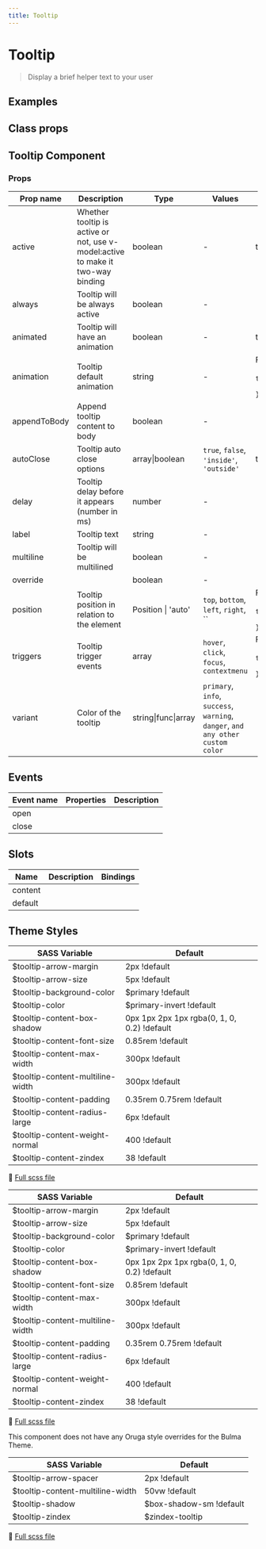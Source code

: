 ```yaml
---
title: Tooltip
---
```


# Tooltip

<div class="vp-doc">

> Display a brief helper text to your user

<Carbon />
</div>

<div class="vp-doc">

## Examples

<example-tooltip />

</div>
<div class="vp-doc">

## Class props

<inspector-tooltip-viewer />

</div>

<div class="vp-doc">

## Tooltip Component

### Props

| Prop name    | Description                                                                     | Type                | Values                                                                          | Default                                                                                                                                    |
| ------------ | ------------------------------------------------------------------------------- | ------------------- | ------------------------------------------------------------------------------- | ------------------------------------------------------------------------------------------------------------------------------------------ |
| active       | Whether tooltip is active or not, use v-model:active to make it two-way binding | boolean             | -                                                                               | true                                                                                                                                       |
| always       | Tooltip will be always active                                                   | boolean             | -                                                                               |                                                                                                                                            |
| animated     | Tooltip will have an animation                                                  | boolean             | -                                                                               | true                                                                                                                                       |
| animation    | Tooltip default animation                                                       | string              | -                                                                               | <div>From <b>config</b></div><br><code style='white-space: nowrap; padding: 0;'> tooltip: {<br>&nbsp;&nbsp;animation: 'fade'<br>}</code>   |
| appendToBody | Append tooltip content to body                                                  | boolean             | -                                                                               |                                                                                                                                            |
| autoClose    | Tooltip auto close options                                                      | array\|boolean      | `true`, `false`, `'inside'`, `'outside'`                                        | true                                                                                                                                       |
| delay        | Tooltip delay before it appears (number in ms)                                  | number              | -                                                                               |                                                                                                                                            |
| label        | Tooltip text                                                                    | string              | -                                                                               |                                                                                                                                            |
| multiline    | Tooltip will be multilined                                                      | boolean             | -                                                                               |                                                                                                                                            |
| override     |                                                                                 | boolean             | -                                                                               |                                                                                                                                            |
| position     | Tooltip position in relation to the element                                     | Position \| 'auto'  | `top`, `bottom`, `left`, `right`, ``                                            | <div>From <b>config</b></div><br><code style='white-space: nowrap; padding: 0;'> tooltip: {<br>&nbsp;&nbsp;position: 'top'<br>}</code>     |
| triggers     | Tooltip trigger events                                                          | array               | `hover`, `click`, `focus`, `contextmenu`                                        | <div>From <b>config</b></div><br><code style='white-space: nowrap; padding: 0;'> tooltip: {<br>&nbsp;&nbsp;triggers: ['hover']<br>}</code> |
| variant      | Color of the tooltip                                                            | string\|func\|array | `primary`, `info`, `success`, `warning`, `danger`, `and any other custom color` |                                                                                                                                            |

## Events

| Event name | Properties | Description |
| ---------- | ---------- | ----------- |
| open       |            |
| close      |            |

## Slots

| Name    | Description | Bindings |
| ------- | ----------- | -------- |
| content |             |          |
| default |             |          |

</div>
<div class="vp-doc">

## Theme Styles

<div class="theme-orugabase">
 
| SASS Variable  | Default |
| -------------- | ------- |
| $tooltip-arrow-margin | 2px !default |
| $tooltip-arrow-size | 5px !default |
| $tooltip-background-color | $primary !default |
| $tooltip-color | $primary-invert !default |
| $tooltip-content-box-shadow | 0px 1px 2px 1px rgba(0, 1, 0, 0.2) !default |
| $tooltip-content-font-size | 0.85rem !default |
| $tooltip-content-max-width | 300px !default |
| $tooltip-content-multiline-width | 300px !default |
| $tooltip-content-padding | 0.35rem 0.75rem !default |
| $tooltip-content-radius-large | 6px !default |
| $tooltip-content-weight-normal | 400 !default |
| $tooltip-content-zindex | 38 !default |

📄 [Full scss file](https://github.com/oruga-ui/oruga/blob/master/packages/oruga/src/scss/components/_tooltip.scss)

</div>

<div class="theme-orugafull">
 
| SASS Variable  | Default |
| -------------- | ------- |
| $tooltip-arrow-margin | 2px !default |
| $tooltip-arrow-size | 5px !default |
| $tooltip-background-color | $primary !default |
| $tooltip-color | $primary-invert !default |
| $tooltip-content-box-shadow | 0px 1px 2px 1px rgba(0, 1, 0, 0.2) !default |
| $tooltip-content-font-size | 0.85rem !default |
| $tooltip-content-max-width | 300px !default |
| $tooltip-content-multiline-width | 300px !default |
| $tooltip-content-padding | 0.35rem 0.75rem !default |
| $tooltip-content-radius-large | 6px !default |
| $tooltip-content-weight-normal | 400 !default |
| $tooltip-content-zindex | 38 !default |

📄 [Full scss file](https://github.com/oruga-ui/oruga/blob/master/packages/oruga/src/scss/components/_tooltip.scss)

</div>

<div class="theme-bulma">

<p> This component does not have any Oruga style overrides for the Bulma Theme. </p>
      
</div>

<div class="theme-bootstrap">
 
| SASS Variable  | Default |
| -------------- | ------- |
| $tooltip-arrow-spacer | 2px !default |
| $tooltip-content-multiline-width | 50vw !default |
| $tooltip-shadow | $box-shadow-sm !default |
| $tooltip-zindex | $zindex-tooltip |

📄 [Full scss file](https://github.com/oruga-ui/theme-bootstrap/tree/main/src/assets/scss/components/_tooltip.scss)

</div>

</div>

